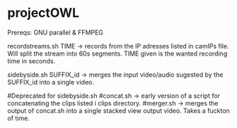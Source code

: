 # projectOWL

Prereqs:
	GNU parallel & FFMPEG

recordstreams.sh TIME -> records from the IP adresses listed in camIPs file. Will split the stream into 60s segments. TIME given is the wanted recording time in seconds.

sidebyside.sh SUFFIX_id -> merges the input video/audio sugested by the SUFFIX_id into a single video.

#Deprecated for sidebyside.sh
#concat.sh -> early version of a script for concatenating the clips listed i clips directory.
#merger.sh -> merges the output of concat.sh into a single stacked view output video. Takes a fuckton of time. 
